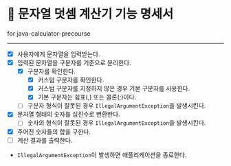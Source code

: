 # 🔢 문자열 덧셈 계산기 기능 명세서
for java-calculator-precourse

---

- [X] 사용자에게 문자열을 입력받는다.
- [X] 입력된 문자열을 구분자를 기준으로 분리한다.
  - [X] 구분자를 확인한다.
     - [X] 커스텀 구분자를 확인한다.
     - [X] 커스텀 구분자를 지정하지 않은 경우 기본 구분자를 사용한다.
     - [X] 기본 구분자는 쉼표(,) 또는 콜론(;)이다.
  - [ ] 구분자 형식이 잘못된 경우 `IllegalArgumentException`을 발생시킨다.
- [X] 문자열 형태의 숫자를 십진수로 변환한다.
  - [ ] 숫자의 형식이 잘못된 경우 `IllegalArgumentException`을 발생시킨다.
- [X] 주어진 숫자들의 합을 구한다.
- [ ] 계산 결과를 출력한다.
- `IllegalArgumentException`이 발생하면 애플리케이션을 종료한다.